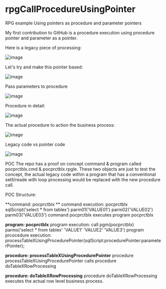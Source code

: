 # rpgCallProcedureUsingPointer
RPG example Using pointers as procedure and parameter pointers

My first contribution to GitHub is a procedure execution using procedure pointer and parameter as a pointer.

Here is a legacy piece of processing:

![image](https://github.com/bhavlar/rpgCallProcedureUsingPointer/assets/62497210/b589cebf-7fe9-4107-b841-106d5aeadf70?width=150&height=200)

Let's try and make this pointer based:

![image](https://github.com/bhavlar/rpgCallProcedureUsingPointer/assets/62497210/fa77812f-fad2-4d16-b002-2c67ac6ae181)

Pass parameters to procedure

![image](https://github.com/bhavlar/rpgCallProcedureUsingPointer/assets/62497210/ce98fcc7-3cfd-4068-812f-dc2741041259)

Procedure in detail:

![image](https://github.com/bhavlar/rpgCallProcedureUsingPointer/assets/62497210/aa501626-ded7-420a-8d4d-e1c65540cbbc)

The actual procedure to action the business process:

![image](https://github.com/bhavlar/rpgCallProcedureUsingPointer/assets/62497210/29df3bd4-e672-4617-87d3-a7633952913e)

Legacy code vs pointer code

![image](https://github.com/bhavlar/rpgCallProcedureUsingPointer/assets/62497210/e6217458-a8ed-4e0b-80f5-40042ad91db7)

POC
The repo has a proof on concept command & program called pocprctblx.cmd & pocprctblx.rpgle. These two objects are just to test the concept, the actual legacy code within a program that has a conventional setll/reade with loop processing would be replaced with the new procedure call.

POC Structure:

**command: pocprctblx **
command execution: pocprctblx sqlScript('select * from tablex') parm01('VALUE01') parm02('VALUE02') parm03('VALUE03')
command pocprctblx executes program pocprctblx

**program: pocprctblx**
program execution: call pgm(pocprctblx) parms('select * from tablex' 'VALUE1' 'VALUE2' 'VALUE3')
program prcocedure execution: processTableXUsingProcedurePointer(sqlScript:procedurePointer:parameterPointer);

**procedure: processTableXUsingProcedurePointer**
procedure processTableXUsingProcedurePointer calls procedure doTableXRowProcessing

**procedure: doTableXRowProcessing**
procedure doTableXRowProcessing executes the actual row level business process.



